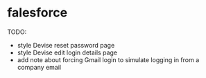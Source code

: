 # falesforce

TODO: 
- style Devise reset password page
- style Devise edit login details page
- add note about forcing Gmail login to simulate logging in from a company email